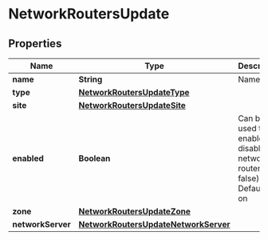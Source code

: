 

# NetworkRoutersUpdate

## Properties

Name | Type | Description | Notes
------------ | ------------- | ------------- | -------------
**name** | **String** | Name |  [optional]
**type** | [**NetworkRoutersUpdateType**](NetworkRoutersUpdateType.md) |  |  [optional]
**site** | [**NetworkRoutersUpdateSite**](NetworkRoutersUpdateSite.md) |  |  [optional]
**enabled** | **Boolean** | Can be used to enable / disable the network router (true, false). Default is on |  [optional]
**zone** | [**NetworkRoutersUpdateZone**](NetworkRoutersUpdateZone.md) |  |  [optional]
**networkServer** | [**NetworkRoutersUpdateNetworkServer**](NetworkRoutersUpdateNetworkServer.md) |  |  [optional]



